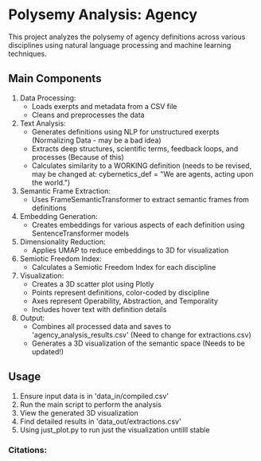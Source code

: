 
# Polysemy Analysis: Agency

This project analyzes the polysemy of agency definitions across various disciplines using natural language processing and machine learning techniques.

## Main Components

1. Data Processing:
   * Loads exerpts and metadata from a CSV file
   * Cleans and preprocesses the data
2. Text Analysis:
   * Generates definitions using NLP for unstructured exerpts (Normalizing Data - may be a bad idea)
   * Extracts deep structures, scientific terms, feedback loops, and processes (Because of this)
   * Calculates similarity to a WORKING definition (needs to be revised, may be changed at: cybernetics_def = "We are agents, acting upon the world.")
3. Semantic Frame Extraction:
   * Uses FrameSemanticTransformer to extract semantic frames from definitions
4. Embedding Generation:
   * Creates embeddings for various aspects of each definition using SentenceTransformer models
5. Dimensionality Reduction:
   * Applies UMAP to reduce embeddings to 3D for visualization
6. Semiotic Freedom Index:
   * Calculates a Semiotic Freedom Index for each discipline
7. Visualization:
   * Creates a 3D scatter plot using Plotly
   * Points represent definitions, color-coded by discipline
   * Axes represent Operability, Abstraction, and Temporality
   * Includes hover text with definition details
8. Output:
   * Combines all processed data and saves to 'agency_analysis_results.csv' (Need to change for extractions.csv)
   * Generates a 3D visualization of the semantic space (Needs to be updated!)

## Usage

1. Ensure input data is in 'data_in/compiled.csv'
2. Run the main script to perform the analysis
3. View the generated 3D visualization
4. Find detailed results in 'data_out/extractions.csv'
5. Using just_plot.py to run just the visualization untilll stable

### Citations:

